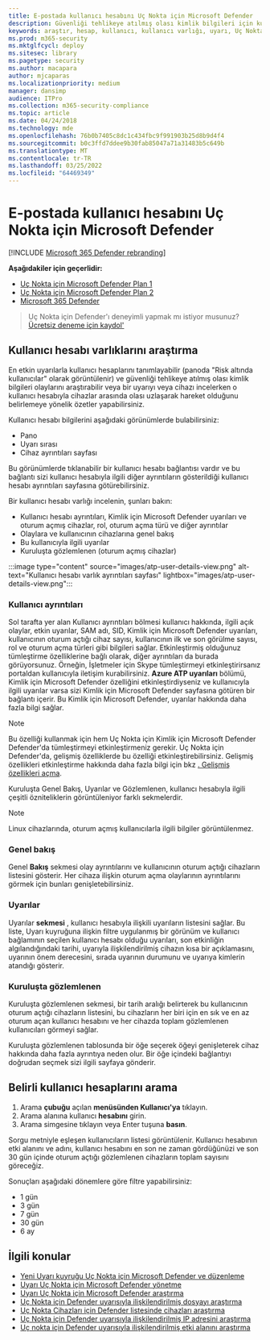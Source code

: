 ```yaml
---
title: E-postada kullanıcı hesabını Uç Nokta için Microsoft Defender
description: Güvenliği tehlikeye atılmış olası kimlik bilgileri için kullanıcı hesabını araştırabilirsiniz veya araştırma sırasında ilişkili kullanıcı hesabında özet atabilirsiniz.
keywords: araştır, hesap, kullanıcı, kullanıcı varlığı, uyarı, Uç Nokta için Microsoft Defender
ms.prod: m365-security
ms.mktglfcycl: deploy
ms.sitesec: library
ms.pagetype: security
ms.author: macapara
author: mjcaparas
ms.localizationpriority: medium
manager: dansimp
audience: ITPro
ms.collection: m365-security-compliance
ms.topic: article
ms.date: 04/24/2018
ms.technology: mde
ms.openlocfilehash: 76b0b7405c8dc1c434fbc9f991903b25d8b9d4f4
ms.sourcegitcommit: b0c3ffd7ddee9b30fab85047a71a31483b5c649b
ms.translationtype: MT
ms.contentlocale: tr-TR
ms.lasthandoff: 03/25/2022
ms.locfileid: "64469349"
---
```

# <a name="investigate-a-user-account-in-microsoft-defender-for-endpoint"></a>E-postada kullanıcı hesabını Uç Nokta için Microsoft Defender

[!INCLUDE [Microsoft 365 Defender rebranding](../../includes/microsoft-defender.md)]

**Aşağıdakiler için geçerlidir:**
- [Uç Nokta için Microsoft Defender Plan 1](https://go.microsoft.com/fwlink/p/?linkid=2154037)
- [Uç Nokta için Microsoft Defender Plan 2](https://go.microsoft.com/fwlink/p/?linkid=2154037)
- [Microsoft 365 Defender](https://go.microsoft.com/fwlink/?linkid=2118804)


> Uç Nokta için Defender'ı deneyimli yapmak mı istiyor musunuz? [Ücretsiz deneme için kaydol'](https://signup.microsoft.com/create-account/signup?products=7f379fee-c4f9-4278-b0a1-e4c8c2fcdf7e&ru=https://aka.ms/MDEp2OpenTrial?ocid=docs-wdatp-investigatgeuser-abovefoldlink)

## <a name="investigate-user-account-entities"></a>Kullanıcı hesabı varlıklarını araştırma

En etkin uyarılarla kullanıcı hesaplarını tanımlayabilir (panoda "Risk altında kullanıcılar" olarak görüntülenir) ve güvenliği tehlikeye atılmış olası kimlik bilgileri olaylarını araştırabilir veya bir uyarıyı veya cihazı incelerken o kullanıcı hesabıyla cihazlar arasında olası uzlaşarak hareket olduğunu belirlemeye yönelik özetler yapabilirsiniz.

Kullanıcı hesabı bilgilerini aşağıdaki görünümlerde bulabilirsiniz:

- Pano
- Uyarı sırası
- Cihaz ayrıntıları sayfası

Bu görünümlerde tıklanabilir bir kullanıcı hesabı bağlantısı vardır ve bu bağlantı sizi kullanıcı hesabıyla ilgili diğer ayrıntıların gösterildiği kullanıcı hesabı ayrıntıları sayfasına götürebilirsiniz.

Bir kullanıcı hesabı varlığı incelenin, şunları bakın:

- Kullanıcı hesabı ayrıntıları, Kimlik için Microsoft Defender uyarıları ve oturum açmış cihazlar, rol, oturum açma türü ve diğer ayrıntılar
- Olaylara ve kullanıcının cihazlarına genel bakış
- Bu kullanıcıyla ilgili uyarılar
- Kuruluşta gözlemlenen (oturum açmış cihazlar)

:::image type="content" source="images/atp-user-details-view.png" alt-text="Kullanıcı hesabı varlık ayrıntıları sayfası" lightbox="images/atp-user-details-view.png":::

### <a name="user-details"></a>Kullanıcı ayrıntıları

Sol  tarafta yer alan Kullanıcı ayrıntıları bölmesi kullanıcı hakkında, ilgili açık olaylar, etkin uyarılar, SAM adı, SID, Kimlik için Microsoft Defender uyarıları, kullanıcının oturum açtığı cihaz sayısı, kullanıcının ilk ve son görülme sayısı, rol ve oturum açma türleri gibi bilgileri sağlar. Etkinleştirmiş olduğunuz tümleştirme özelliklerine bağlı olarak, diğer ayrıntıları da burada görüyorsunuz. Örneğin, İşletmeler için Skype tümleştirmeyi etkinleştirirsanız portaldan kullanıcıyla iletişim kurabilirsiniz. **Azure ATP uyarıları** bölümü, Kimlik için Microsoft Defender özelliğini etkinleştirdiyseniz ve kullanıcıyla ilgili uyarılar varsa sizi Kimlik için Microsoft Defender sayfasına götüren bir bağlantı içerir. Bu Kimlik için Microsoft Defender, uyarılar hakkında daha fazla bilgi sağlar.

> [!NOTE]
> Bu özelliği kullanmak için hem Uç Nokta için Kimlik için Microsoft Defender Defender'da tümleştirmeyi etkinleştirmeniz gerekir. Uç Nokta için Defender'da, gelişmiş özelliklerde bu özelliği etkinleştirebilirsiniz. Gelişmiş özellikleri etkinleştirme hakkında daha fazla bilgi için bkz [. Gelişmiş özellikleri açma](advanced-features.md).

Kuruluşta Genel Bakış, Uyarılar ve Gözlemlenen, kullanıcı hesabıyla ilgili çeşitli özniteliklerin görüntüleniyor farklı sekmelerdir.


>[!NOTE]
>Linux cihazlarında, oturum açmış kullanıcılarla ilgili bilgiler görüntülenmez.


### <a name="overview"></a>Genel bakış

Genel **Bakış** sekmesi olay ayrıntılarını ve kullanıcının oturum açtığı cihazların listesini gösterir. Her cihaza ilişkin oturum açma olaylarının ayrıntılarını görmek için bunları genişletebilirsiniz.

### <a name="alerts"></a>Uyarılar

Uyarılar **sekmesi** , kullanıcı hesabıyla ilişkili uyarıların listesini sağlar. Bu liste, Uyarı kuyruğuna ilişkin filtre uygulanmış [](alerts-queue.md)bir görünüm ve kullanıcı bağlamının seçilen kullanıcı hesabı olduğu uyarıları, son etkinliğin algılandığındaki tarihi, uyarıyla ilişkilendirilmiş cihazın kısa bir açıklamasını, uyarının önem derecesini, sırada uyarının durumunu ve uyarıya kimlerin atandığı gösterir.

### <a name="observed-in-organization"></a>Kuruluşta gözlemlenen

Kuruluşta gözlemlenen sekmesi, bir tarih aralığı belirterek bu kullanıcının oturum açtığı cihazların listesini, bu cihazların her biri için en sık ve en az oturum açan kullanıcı hesabını ve her cihazda toplam gözlemlenen kullanıcıları görmeyi sağlar.

Kuruluşta gözlemlenen tablosunda bir öğe seçerek öğeyi genişleterek cihaz hakkında daha fazla ayrıntıya neden olur. Bir öğe içindeki bağlantıyı doğrudan seçmek sizi ilgili sayfaya gönderir.

## <a name="search-for-specific-user-accounts"></a>Belirli kullanıcı hesaplarını arama

1. Arama **çubuğu** açılan **menüsünden Kullanıcı'ya** tıklayın.
2. Arama alanına kullanıcı **hesabını** girin.
3. Arama simgesine tıklayın veya Enter tuşuna **basın**.

Sorgu metniyle eşleşen kullanıcıların listesi görüntülenir. Kullanıcı hesabının etki alanını ve adını, kullanıcı hesabını en son ne zaman gördüğünüzi ve son 30 gün içinde oturum açtığı gözlemlenen cihazların toplam sayısını göreceğiz.

Sonuçları aşağıdaki dönemlere göre filtre yapabilirsiniz:

- 1 gün
- 3 gün
- 7 gün
- 30 gün
- 6 ay

## <a name="related-topics"></a>İlgili konular

- [Yeni Uyarı kuyruğu Uç Nokta için Microsoft Defender ve düzenleme](alerts-queue.md)
- [Uyarı Uç Nokta için Microsoft Defender yönetme](manage-alerts.md)
- [Uyarı Uç Nokta için Microsoft Defender araştırma](investigate-alerts.md)
- [Uç Nokta için Defender uyarısıyla ilişkilendirilmiş dosyayı araştırma](investigate-files.md)
- [Uç Nokta Cihazları için Defender listesinde cihazları araştırma](investigate-machines.md)
- [Uç Nokta için Defender uyarısıyla ilişkilendirilmiş IP adresini araştırma](investigate-ip.md)
- [Uç nokta için Defender uyarısıyla ilişkilendirilmiş etki alanını araştırma](investigate-domain.md)
